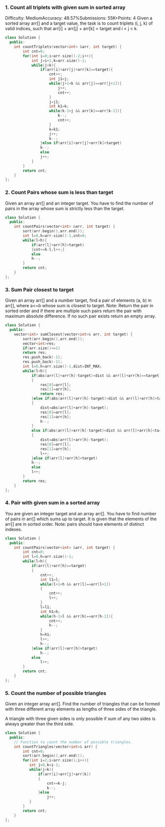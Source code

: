### 1. Count all triplets with given sum in sorted array
Difficulty: MediumAccuracy: 48.57%Submissions: 55K+Points: 4
Given a sorted array arr[] and a target value, the task is to count triplets (i, j, k) of valid indices, such that arr[i] + arr[j] + arr[k] = target and i < j < k.

```cpp
class Solution {
  public:
    int countTriplets(vector<int> &arr, int target) {
        int cnt=0;
        for(int i=0;i<arr.size()-2;i++){
            int j=i+1,k=arr.size()-1;
            while(j<k){
                if(arr[i]+arr[j]+arr[k]==target){
                    cnt++;
                    int j1=j;
                    while(j+1<k && arr[j]==arr[j+1]){
                        j++;
                        cnt++;
                    }
                    j=j1;
                    int k1=k;
                    while(k-1>j && arr[k]==arr[k-1]){
                        k--;
                        cnt++;
                    }
                    k=k1;
                    j++;
                    k--;
                }else if(arr[i]+arr[j]+arr[k]>target)
                k--;
                else
                j++;
            }
        }
        return cnt;
    }
};
```

### 2. Count Pairs whose sum is less than target
Given an array arr[] and an integer target. You have to find the number of pairs in the array whose sum is strictly less than the target.

```cpp
class Solution {
  public:
    int countPairs(vector<int> &arr, int target) {
        sort(arr.begin(),arr.end());
        int l=0,h=arr.size()-1,cnt=0;
        while(l<h){
            if(arr[l]+arr[h]<target)
            {cnt+=h-l;l++;}
            else
            h--;
        }
        return cnt;
    }
};
```

### 3. Sum Pair closest to target
Given an array arr[] and a number target, find a pair of elements (a, b) in arr[], where a<=b whose sum is closest to target.
Note: Return the pair in sorted order and if there are multiple such pairs return the pair with maximum absolute difference. If no such pair exists return an empty array.

```cpp
class Solution {
  public:
    vector<int> sumClosest(vector<int>& arr, int target) {
        sort(arr.begin(),arr.end());
        vector<int>res;
        if(arr.size()<=1)
        return res;
        res.push_back(-1);
        res.push_back(-1);
        int l=0,h=arr.size()-1,dist=INT_MAX;
        while(l<h){
            if(abs(arr[l]+arr[h]-target)<dist && arr[l]+arr[h]==target)
            {
                res[0]=arr[l];
                res[1]=arr[h];
                return res;
            }else if(abs(arr[l]+arr[h]-target)<dist && arr[l]+arr[h]>target)
            {
                dist=abs(arr[l]+arr[h]-target);
                res[0]=arr[l];
                res[1]=arr[h];
                h--;
            }
            else if(abs(arr[l]+arr[h]-target)<dist && arr[l]+arr[h]<target)
            {
                dist=abs(arr[l]+arr[h]-target);
                res[0]=arr[l];
                res[1]=arr[h];
                l++;
            }else if(arr[l]+arr[h]>target)
            h--;
            else
            l++;
        }
        return res;
    }
};
```

### 4. Pair with given sum in a sorted array
You are given an integer target and an array arr[]. You have to find number of pairs in arr[] which sums up to target. It is given that the elements of the arr[] are in sorted order.
Note: pairs should have elements of distinct indexes. 

```cpp
class Solution {
  public:
    int countPairs(vector<int> &arr, int target) {
        int cnt=0;
        int l=0,h=arr.size()-1;
        while(l<h){
            if(arr[l]+arr[h]==target)
            {
                cnt++;
                int l1=l;
                while(l+1<h && arr[l]==arr[l+1])
                {
                    cnt++;
                    l++;
                }
                l=l1;
                int h1=h;
                while(h-1>l && arr[h]==arr[h-1]){
                    cnt++;
                    h--;
                }
                h=h1;
                l++;
                h--;
            }else if(arr[l]+arr[h]>target)
                h--;
            else
                l++;
        }
        return cnt;
    }
};
```

### 5. Count the number of possible triangles
Given an integer array arr[]. Find the number of triangles that can be formed with three different array elements as lengths of three sides of the triangle. 

A triangle with three given sides is only possible if sum of any two sides is always greater than the third side.

```cpp
class Solution {
  public:
    // Function to count the number of possible triangles.
    int countTriangles(vector<int>& arr) {
        int cnt=0;
        sort(arr.begin(),arr.end());
        for(int i=2;i<arr.size();i++){
           int j=0,k=i-1;
           while(j<k){
               if(arr[i]<arr[j]+arr[k])
               {
                   cnt+=k-j;
                   k--;
               }else
                   j++;
           }
        }
        return cnt;
    }
};
```
